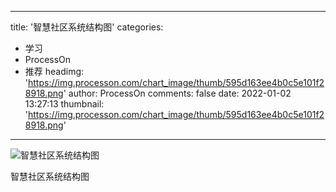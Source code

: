
---
title: '智慧社区系统结构图'
categories: 
 - 学习
 - ProcessOn
 - 推荐
headimg: 'https://img.processon.com/chart_image/thumb/595d163ee4b0c5e101f28918.png'
author: ProcessOn
comments: false
date: 2022-01-02 13:27:13
thumbnail: 'https://img.processon.com/chart_image/thumb/595d163ee4b0c5e101f28918.png'
---

<div>   
<img class="thumb" alt="智慧社区系统结构图" src="https://img.processon.com/chart_image/thumb/595d163ee4b0c5e101f28918.png" referrerpolicy="no-referrer">
<p>智慧社区系统结构图</p>  
</div>
            